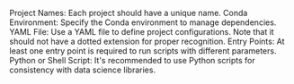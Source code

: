 Project Names: Each project should have a unique name.
Conda Environment: Specify the Conda environment to manage dependencies.
YAML File: Use a YAML file to define project configurations. Note that it should not have a dotted extension for proper recognition.
Entry Points: At least one entry point is required to run scripts with different parameters.
Python or Shell Script: It's recommended to use Python scripts for consistency with data science libraries.
